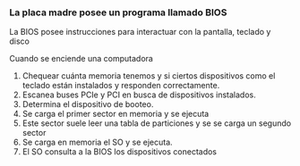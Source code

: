   
### La placa madre posee un programa llamado BIOS
  
La BIOS posee instrucciones para interactuar con la pantalla, teclado y disco

Cuando se enciende una computadora
1. Chequear cuánta memoria tenemos y si ciertos dispositivos como el teclado están instalados y responden correctamente.
2. Escanea buses PCIe y PCI en busca de dispositivos instalados.
3. Determina el dispositivo de booteo.
4. Se carga el primer sector en memoria y se ejecuta
5. Este sector suele leer una tabla de particiones y se se carga un segundo sector
6. Se carga en memoria el SO y se ejecuta.
7. El SO consulta a la BIOS los dispositivos conectados